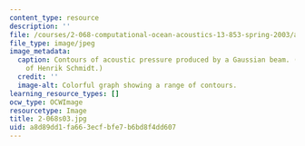 ```yaml
---
content_type: resource
description: ''
file: /courses/2-068-computational-ocean-acoustics-13-853-spring-2003/a8d89dd1fa663ecfbfe7b6bd8f4dd607_2-068s03.jpg
file_type: image/jpeg
image_metadata:
  caption: Contours of acoustic pressure produced by a Gaussian beam. (Image courtesy
    of Henrik Schmidt.)
  credit: ''
  image-alt: Colorful graph showing a range of contours.
learning_resource_types: []
ocw_type: OCWImage
resourcetype: Image
title: 2-068s03.jpg
uid: a8d89dd1-fa66-3ecf-bfe7-b6bd8f4dd607
---
```

